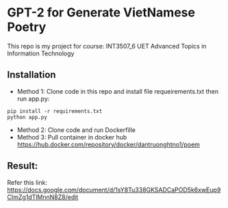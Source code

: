 # GPT-2 for Generate VietNamese Poetry
This repo is my project for  course: INT3507_6 UET Advanced Topics in Information Technology
## Installation
* Method 1: Clone code in this repo and install file requeirements.txt then run app.py: 
```
pip install -r requirements.txt
python app.py 
```
* Method 2: Clone code and run Dockerfille
* Method 3: Pull container in docker hub https://hub.docker.com/repository/docker/dantruonghtno1/poem
## Result:
Refer this link: https://docs.google.com/document/d/1sY8Tu338GKSADCaPOD5k6xwEup9CImZg1dTlMnnN8Z8/edit
